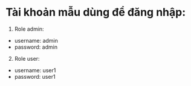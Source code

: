 # Tài khoản mẫu dùng để đăng nhập:
1. Role admin:
- username: admin
- password: admin

2. Role user:
- username: user1
- password: user1